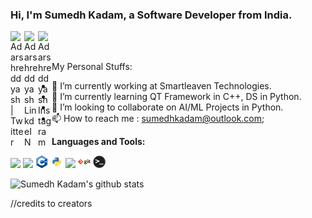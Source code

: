 ### Hi, I'm Sumedh Kadam, a Software Developer from India.

<a href="https://twitter.com/UxoriousGhost">
  <img align="left" alt="Adarshreddyash | Twitter" width="22px" src="https://cdn.jsdelivr.net/npm/simple-icons@v3/icons/twitter.svg" />
</a>
<a href="https://www.linkedin.com/in/sumedh-kadam-425813a2/">
  <img align="left" alt="Adarshreddyash LinkdeIN" width="22px" src="https://cdn.jsdelivr.net/npm/simple-icons@v3/icons/linkedin.svg" />
</a>
<a href="https://www.instagram.com/uxoriousghost/">
  <img align="left" alt="Adarshreddyash Instagram" width="22px" src="https://cdn.jsdelivr.net/npm/simple-icons@v3/icons/instagram.svg" />
</a>
<br />
<br />

My Personal Stuffs:
- 👀 I’m currently working at Smartleaven Technologies.
- 🌱 I’m currently learning QT Framework in C++, DS in Python.
- 💞️ I’m looking to collaborate on AI/ML Projects in Python.
- 📫 How to reach me : sumedhkadam@outlook.com;

<!---
SumedhKadam1997/SumedhKadam1997 is a ✨ special ✨ repository because its `README.md` (this file) appears on your GitHub profile.
You can click the Preview link to take a look at your changes.
--->

**Languages and Tools:**  

<code><img height="20" src="https://cdn.iconscout.com/icon/free/png-512/django-12-1175186.png"></code>
<code><img height="20" src="https://upload.wikimedia.org/wikipedia/commons/thumb/1/10/CSS3_and_HTML5_logos_and_wordmarks.svg/791px-CSS3_and_HTML5_logos_and_wordmarks.svg.png"></code>
<code><img height="20" src="https://raw.githubusercontent.com/github/explore/80688e429a7d4ef2fca1e82350fe8e3517d3494d/topics/cpp/cpp.png"></code>
<code><img height="20" src="https://raw.githubusercontent.com/github/explore/80688e429a7d4ef2fca1e82350fe8e3517d3494d/topics/python/python.png"></code>
<code><img height="20" src="https://cdn.iconscout.com/icon/free/png-512/aws-1869025-1583149.png"></code>
<code><img height="20" src="https://raw.githubusercontent.com/github/explore/80688e429a7d4ef2fca1e82350fe8e3517d3494d/topics/git/git.png"></code>
<code><img height="20" src="https://raw.githubusercontent.com/github/explore/80688e429a7d4ef2fca1e82350fe8e3517d3494d/topics/terminal/terminal.png"></code>



![Sumedh Kadam's github stats](https://github-readme-stats.vercel.app/api?username=SumedhKadam1997&show_icons=true&hide_border=true)

//credits to creators
